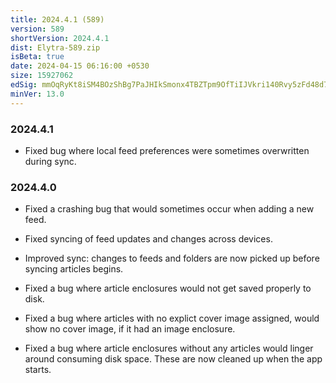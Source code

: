 ```yaml
---
title: 2024.4.1 (589)
version: 589
shortVersion: 2024.4.1
dist: Elytra-589.zip
isBeta: true
date: 2024-04-15 06:16:00 +0530
size: 15927062
edSig: mmOqRyKt8iSM4BOzShBg7PaJHIkSmonx4TBZTpm9OfTiIJVkri140Rvy5zFd48d7gJoLG+5c3syDsEL3OLuXAg==
minVer: 13.0
---
```


### 2024.4.1

- Fixed bug where local feed preferences were sometimes overwritten during sync.

### 2024.4.0

- Fixed a crashing bug that would sometimes occur when adding a new feed.

- Fixed syncing of feed updates and changes across devices.

- Improved sync: changes to feeds and folders are now picked up before syncing articles begins. 

- Fixed a bug where article enclosures would not get saved properly to disk. 

- Fixed a bug where articles with no explict cover image assigned, would show no cover image, if it had an image enclosure. 

- Fixed a bug where article enclosures without any articles would linger around consuming disk space. These are now cleaned up when the app starts. 